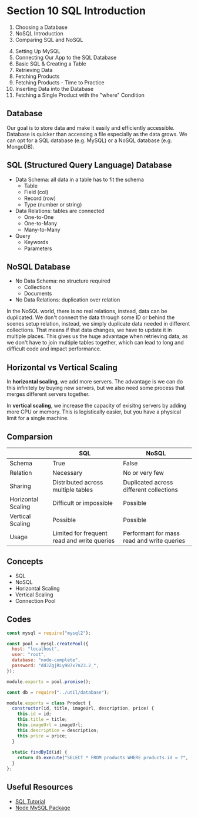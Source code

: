 # Section 10 SQL Introduction

1. Choosing a Database
2. NoSQL Introduction
3. Comparing SQL and NoSQL
<!--  -->
4. Setting Up MySQL
5. Connecting Our App to the SQL Database
6. Basic SQL & Creating a Table
7. Retrieving Data
8. Fetching Products
9. Fetching Products - Time to Practice
10. Inserting Data into the Database
11. Fetching a Single Product with the "where" Condition

## Database

Our goal is to store data and make it easily and efficiently accessible. Database is quicker than accessing a file especially as the data grows. We can opt for a SQL database (e.g. MySQL) or a NoSQL database (e.g. MongoDB).

## SQL (Structured Query Language) Database

- Data Schema: all data in a table has to fit the schema
  - Table
  - Field (col)
  - Record (row)
  - Type (number or string)
- Data Relations: tables are connected
  - One-to-One
  - One-to-Many
  - Many-to-Many
- Query
  - Keywords
  - Parameters

## NoSQL Database

- No Data Schema: no structure required
  - Collections
  - Documents
- No Data Relations: duplication over relation

In the NoSQL world, there is no real relations, instead, data can be duplicated. We don't connect the data through some ID or behind the scenes setup relation, instead, we simply duplicate data needed in different collections. That means if that data changes, we have to update it in multiple places. This gives us the huge advantage when retrieving data, as we don't have to join multiple tables together, which can lead to long and difficult code and impact performance.

## Horizontal vs Vertical Scaling

In **horizontal scaling**, we add more servers. The advantage is we can do this infinitely by buying new servers, but we also need some process that merges different servers together.

In **vertical scaling**, we increase the capacity of exisitng servers by adding more CPU or memory. This is logistically easier, but you have a physical limit for a single machine.

## Comparsion

|                    | SQL                                         | NoSQL                                      |
|--------------------|---------------------------------------------|--------------------------------------------|
| Schema             | True                                        | False                                      |
| Relation           | Necessary                                   | No or very few                             |
| Sharing            | Distributed across multiple tables          | Duplicated across different collections    |
| Horizontal Scaling | Difficult or impossible                     | Possible                                   |
| Vertical Scaling   | Possible                                    | Possible                                   |
| Usage              | Limited for frequent read and write queries | Performant for mass read and write queries |

## Concepts

- SQL
- NoSQL
- Horizontal Scaling
- Vertical Scaling
- Connection Pool

## Codes

```js
const mysql = require("mysql2");

const pool = mysql.createPool({
  host: "localhost",
  user: "root",
  database: "node-complete",
  password: "ddJZgjRLy987x7n23.2_",
});

module.exports = pool.promise();
```

```js
const db = require("../util/database");

module.exports = class Product {
  constructor(id, title, imageUrl, description, price) {
    this.id = id;
    this.title = title;
    this.imageUrl = imageUrl;
    this.description = description;
    this.price = price;
  }
  
  static findById(id) {
    return db.execute("SELECT * FROM products WHERE products.id = ?", [id]);
  }
};
```

## Useful Resources

- [SQL Tutorial](https://www.w3schools.com/sql/)
- [Node MySQL Package](https://github.com/sidorares/node-mysql2)
